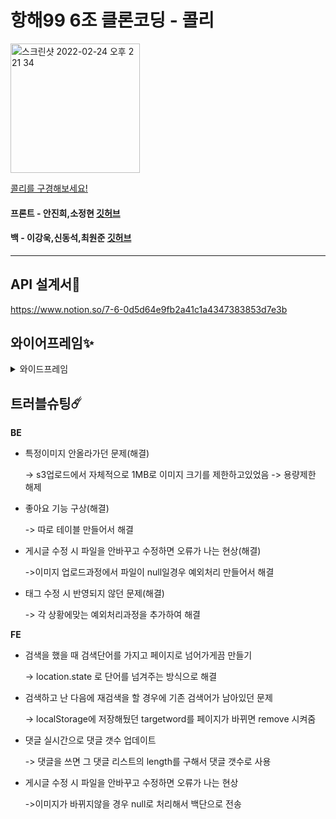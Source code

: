 # 항해99 6조 클론코딩 - 콜리
<img width="207" alt="스크린샷 2022-02-24 오후 2 21 34" src="https://user-images.githubusercontent.com/89513776/155463152-66221846-ef4c-4565-8230-d05fd9d71ff2.png">

[콜리를 구경해보세요!](http://colley-hanghea.s3-website.ap-northeast-2.amazonaws.com/)

#### 프론트 - 안진희,소정현 [깃허브](https://github.com/aaanjini/hanghea_clone) 
#### 백 - 이강욱,신동석,최원준 [깃허브](https://github.com/Kanguk1/hanghae99_7w)

<hr/>

## API 설계서🌈
https://www.notion.so/7-6-0d5d64e9fb2a41c1a4347383853d7e3b


## 와이어프레임✨

<details>
<summary>와이드프레임</summary>
  <img width="475" alt="스크린샷 2022-02-24 오후 2 27 33" src="https://user-images.githubusercontent.com/89513776/155463686-abb4396f-59d7-43fd-9bca-47dc72e4697f.png" style="width:300px; display:inline-block"> <img width="496" alt="스크린샷 2022-02-24 오후 2 27 44" src="https://user-images.githubusercontent.com/89513776/155463699-e4434ca7-469e-44d4-be07-0191676f8980.png" style="width:300px; display:inline-block"><img width="459" alt="스크린샷 2022-02-24 오후 2 27 57" src="https://user-images.githubusercontent.com/89513776/155463705-8c6716a7-159b-40c5-abc2-8f6b86a1976f.png" style="width:300px; display:inline-block"><img width="474" alt="스크린샷 2022-02-24 오후 2 28 03" src="https://user-images.githubusercontent.com/89513776/155463709-ba715832-422f-4f97-a02e-b2ac906c7061.png" style="width:300px; display:inline-block"><img width="476" alt="스크린샷 2022-02-24 오후 2 28 12" src="https://user-images.githubusercontent.com/89513776/155463716-cb6e385e-865b-4929-bcde-6f7830972d7d.png" style="width:300px; display:inline-block"><img src="https://user-images.githubusercontent.com/89513776/155465078-a0261404-8685-4c7a-b914-79a02934474a.png" style="width:300px; display:inline-block">
</details>




## 트러블슈팅☄️

<b>BE</b>
<ul>
  <li>
    특정이미지 안올라가던 문제(해결)
    <p>-> s3업로드에서 자체적으로 1MB로 이미지 크기를 제한하고있었음 -> 용량제한 해제</p>
  </li>
  <li>
    좋아요 기능 구상(해결)
    <p> -> 따로 테이블 만들어서 해결</p>
  </li>
  <li>
     게시글 수정 시 파일을 안바꾸고 수정하면 오류가 나는 현상(해결)
     <p>->이미지 업로드과정에서 파일이 null일경우 예외처리 만들어서 해결</p>
  </li>
  <li>
    태그 수정 시 반영되지 않던 문제(해결)
    <p>-> 각 상황에맞는 예외처리과정을 추가하여 해결</p>
  </li>
</ul>

  
<b>FE</b>
 <ul>
  <li>
    검색을 했을 때 검색단어를 가지고 페이지로 넘어가게끔 만들기 
    <p>-> location.state 로 단어를 넘겨주는 방식으로 해결 </p>
  </li>
  <li>
    검색하고 난 다음에 재검색을 할 경우에 기존 검색어가 남아있던 문제
    <p> -> localStorage에 저장해뒀던 targetword를 페이지가 바뀌면 remove 시켜줌</p>
  </li>
  <li>    
    댓글 실시간으로 댓글 갯수 업데이트
    <p>-> 댓글을 쓰면 그 댓글 리스트의 length를 구해서 댓글 갯수로 사용</p>
  </li>
  <li>
    게시글 수정 시 파일을 안바꾸고 수정하면 오류가 나는 현상
    <p>->이미지가 바뀌지않을 경우 null로 처리해서 백단으로 전송</p>
  </li>
</ul>




